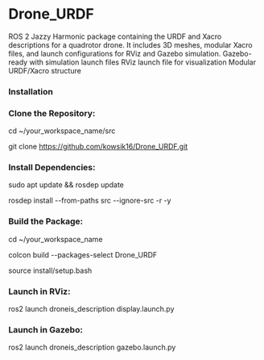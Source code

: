 # Drone_URDF
ROS 2 Jazzy Harmonic package containing the URDF and Xacro descriptions for a quadrotor drone. 
It includes 3D meshes, modular Xacro files, and launch configurations for RViz and Gazebo simulation.
Gazebo-ready with simulation launch files  RViz launch file for visualization
Modular URDF/Xacro structure

### Installation

### Clone the Repository:

cd ~/your_workspace_name/src 

git clone https://github.com/kowsik16/Drone_URDF.git

### Install Dependencies:

sudo apt update && rosdep update

rosdep install --from-paths src --ignore-src -r -y


### Build the Package:

cd ~/your_workspace_name

colcon build --packages-select Drone_URDF

source install/setup.bash


### Launch in RViz:

ros2 launch droneis_description display.launch.py


### Launch in Gazebo:

ros2 launch droneis_description gazebo.launch.py
